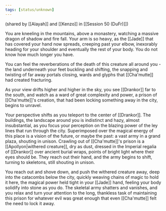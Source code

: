 ```yaml
---
tags: [status/unknown]
---
```

(shared by [[Alayah]] and [[Kenzo]] in [[Session 50 (DuFr)]])

​​You are kneeling in the mountains, above a monastery, watching a massive dragon of shadow and fire fall. Your arm is so heavy, as the [[Jade]] that has covered your hand now spreads, creeping past your elbow, inexorably heading for your shoulder and eventually the rest of your body. You do not know how much longer you have.

You can feel the reverberations of the death of this creature all around you - the land underneath your feet buckling and shifting, the snapping and twisting of far away portals closing, wards and glyphs that [[Cha'mutte]] had created fracturing.

As your view drifts higher and higher in the sky, you see [[Drankor]] far to the south, and watch as a ward of great complexity and power, a prison of [[Cha'mutte]]'s creation, that had been locking something away in the city, begins to unravel.

Your perspective shifts as you teleport to the center of [[Drankor]]. The buildings, the landscape around you is indistinct and hazy, almost insubstantial, as you focus your perception on the blazing power of the ley lines that run through the city. Superimposed over the magical energy of this place is a vision of the future, or maybe the past: a vast army in a grand plaza, shouting in unison. Crawling out of [[Cha'mutte]]'s prison is a [[Apollyon|withered creature]], dry as dust, dressed in the Imperial regalia of [[Drankor]] over ancient burial wraps, points of bright light where their eyes should be. They reach out their hand, and the army begins to shift, turning to skeletons, still shouting in unison.

You reach out and shove down, and push the withered creature away, deep into the catacombs below the city, quickly weaving chains of magic to hold it here, the magical power held tight in your [[Jade]] hand, feeling your body solidify into stone as you do. The skeletal army shatters and vanishes, and you relax and turn your attention to the long, thankless task of maintaining this prison for whatever evil was great enough that even [[Cha'mutte]] felt the need to lock it away. 